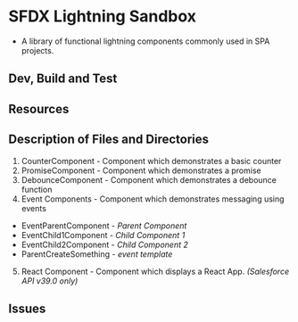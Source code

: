 # SFDX Lightning Sandbox
- A library of functional lightning components commonly used in SPA projects.

## Dev, Build and Test


## Resources


## Description of Files and Directories
1. CounterComponent - Component which demonstrates a basic counter
2. PromiseComponent - Component which demonstrates a promise
3. DebounceComponent - Component which demonstrates a debounce function
4. Event Components - Component which demonstrates messaging using events
  - EventParentComponent - *Parent Component*
  - EventChild1Component - *Child Component 1*
  - EventChild2Component - *Child Component 2*
  - ParentCreateSomething - *event template*
5. React Component - Component which displays a React App. *(Salesforce API v39.0 only)*

## Issues


